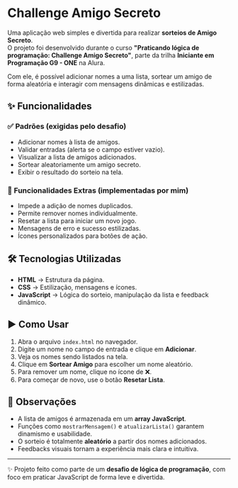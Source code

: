 # Challenge Amigo Secreto

Uma aplicação web simples e divertida para realizar **sorteios de Amigo Secreto**.  
O projeto foi desenvolvido durante o curso **"Praticando lógica de programação: Challenge Amigo Secreto"**, parte da trilha **Iniciante em Programação G9 - ONE** na Alura.  

Com ele, é possível adicionar nomes a uma lista, sortear um amigo de forma aleatória e interagir com mensagens dinâmicas e estilizadas.


## ✨ Funcionalidades

### ✅ Padrões (exigidas pelo desafio)
- Adicionar nomes à lista de amigos.  
- Validar entradas (alerta se o campo estiver vazio).  
- Visualizar a lista de amigos adicionados.  
- Sortear aleatoriamente um amigo secreto.  
- Exibir o resultado do sorteio na tela.  

### 🚀 Funcionalidades Extras (implementadas por mim)
- Impede a adição de nomes duplicados.  
- Permite remover nomes individualmente.  
- Resetar a lista para iniciar um novo jogo.  
- Mensagens de erro e sucesso estilizadas.  
- Ícones personalizados para botões de ação.  


## 🛠️ Tecnologias Utilizadas
- **HTML** → Estrutura da página.  
- **CSS** → Estilização, mensagens e ícones.  
- **JavaScript** → Lógica do sorteio, manipulação da lista e feedback dinâmico.  


## ▶️ Como Usar
1. Abra o arquivo `index.html` no navegador.  
2. Digite um nome no campo de entrada e clique em **Adicionar**.  
3. Veja os nomes sendo listados na tela.  
4. Clique em **Sortear Amigo** para escolher um nome aleatório.  
5. Para remover um nome, clique no ícone de ❌.  
6. Para começar de novo, use o botão **Resetar Lista**.  


## 📌 Observações
- A lista de amigos é armazenada em um **array JavaScript**.  
- Funções como `mostrarMensagem()` e `atualizarLista()` garantem dinamismo e usabilidade.  
- O sorteio é totalmente **aleatório** a partir dos nomes adicionados.  
- Feedbacks visuais tornam a experiência mais clara e intuitiva.  

---

✨ Projeto feito como parte de um **desafio de lógica de programação**, com foco em praticar JavaScript de forma leve e divertida.  
